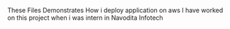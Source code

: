 These Files Demonstrates How i deploy application on aws
I have worked on this project when i was intern in Navodita Infotech
